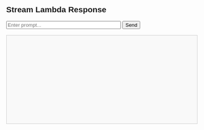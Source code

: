 <!DOCTYPE html>
<html lang="en">
<head>
  <meta charset="UTF-8" />
  <title>Lambda Streaming Test</title>
  <style>
    body {
      font-family: sans-serif;
      margin: 2rem;
    }
    #output {
      white-space: pre-wrap;
      border: 1px solid #ccc;
      padding: 1rem;
      margin-top: 1rem;
      height: 200px;
      overflow-y: auto;
      background: #f9f9f9;
    }
  </style>
</head>
<body>
  <h2>Stream Lambda Response</h2>
  <input type="text" id="prompt" placeholder="Enter prompt..." style="width: 60%;" />
  <button onclick="startStream()">Send</button>
  
  <div id="output"></div>

  <script>
    async function startStream() {
      const prompt = document.getElementById('prompt').value;
      const output = document.getElementById('output');
      output.textContent = 'Streaming...\n';

      const response = await fetch('https://YOUR_FUNCTION_URL_HERE', {
        method: 'POST',
        headers: {
          'Content-Type': 'application/json'
        },
        body: JSON.stringify({
          message: prompt,
          filter: { key: "type", value: "comprehensive" }
        })
      });

      if (!response.body) {
        output.textContent = 'No response stream found.';
        return;
      }

      const reader = response.body.getReader();
      const decoder = new TextDecoder();

      while (true) {
        const { done, value } = await reader.read();
        if (done) break;
        output.textContent += decoder.decode(value, { stream: true });
      }
    }
  </script>
</body>
</html>
